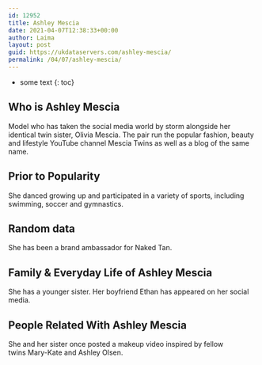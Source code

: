 ```yaml
---
id: 12952
title: Ashley Mescia
date: 2021-04-07T12:38:33+00:00
author: Laima
layout: post
guid: https://ukdataservers.com/ashley-mescia/
permalink: /04/07/ashley-mescia/
---
```


* some text
{: toc}


## Who is Ashley Mescia
                  
                  
                  
Model who has taken the social media world by storm alongside her identical twin sister, Olivia Mescia. The pair run the popular fashion, beauty and lifestyle YouTube channel Mescia Twins as well as a blog of the same name. 
                  
              
            
              
            
                
                
                
## Prior to Popularity
                  
                  
                  
She danced growing up and participated in a variety of sports, including swimming, soccer and gymnastics. 
                  
              
            
              
            
                
                
                
## Random data
                  
                  
                  
She has been a brand ambassador for Naked Tan. 
                  
              
            
              
            
                
                
                
## Family & Everyday Life of Ashley Mescia
                  
                  
                  
She has a younger sister. Her boyfriend Ethan has appeared on her social media.
                  
              
            
              
            
                
                
                
## People Related With Ashley Mescia
                  
                  
                  
She and her sister once posted a makeup video inspired by fellow twins Mary-Kate and Ashley Olsen. 
                  
              
            
              
            
                
              
            
              
              
            
            
              
            
          
          
          